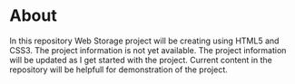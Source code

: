 # About 
In this repository Web Storage project will be creating using HTML5 and CSS3. The project information is not yet available. The project information will be updated as I get started with the project. Current content in the repository will be helpfull for demonstration of the project. 
